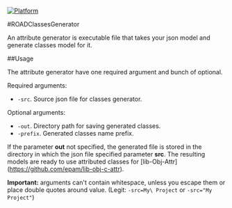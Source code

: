 [![Platform](https://cocoapod-badges.herokuapp.com/p/libObjCAttr/badge.png)](https://github.com/epam/road-ios-framework/) 

#ROADClassesGenerator

An attribute generator is executable file that takes your json model and generate classes model for it.

##Usage

The attribute generator have one required argument and bunch of optional.

Required arguments:

* `-src`.  Source json file for classes generator.

Optional arguments:

* `-out`. Directory path for saving generated classes.
* `-prefix`. Generated classes name prefix.

If the parameter **out** not specified, the generated file is stored in the directory in which the json file specified parameter **src**.
The resulting models are ready to use attributed classes for [lib-Obj-Attr] (https://github.com/epam/lib-obj-c-attr).

**Important:** arguments can't contain whitespace, unless you escape them or place double quotes around value. (Legit: `-src=My\ Project` or `-src="My Project"`)
